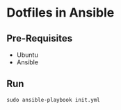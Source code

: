# Dotfiles in Ansible

## Pre-Requisites

* Ubuntu
* Ansible

## Run

```
sudo ansible-playbook init.yml
```